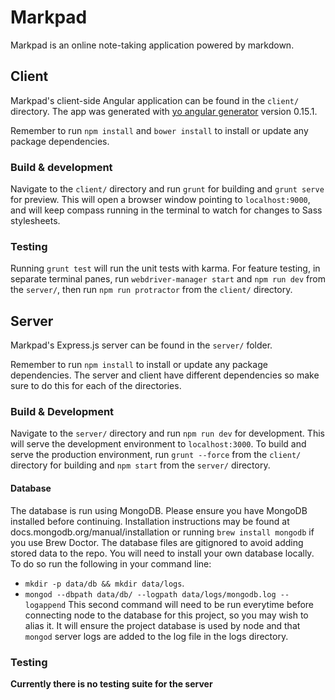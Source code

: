 # Markpad

Markpad is an online note-taking application powered by markdown.

## Client

Markpad's client-side Angular application can be found in the `client/` directory. The app was generated with [yo angular generator](https://github.com/yeoman/generator-angular)
version 0.15.1.

Remember to run `npm install` and `bower install` to install or update any package dependencies.

### Build & development

Navigate to the `client/` directory and run `grunt` for building and `grunt serve` for preview.
This will open a browser window pointing to `localhost:9000`, and will keep compass running in the terminal to watch for changes to Sass stylesheets.

### Testing

Running `grunt test` will run the unit tests with karma.
For feature testing, in separate terminal panes, run `webdriver-manager start` and `npm run dev` from the `server/`, then run `npm run protractor` from the `client/` directory.

## Server

Markpad's Express.js server can be found in the `server/` folder.

Remember to run `npm install` to install or update any package dependencies. The server and client have different dependencies so make sure to do this for each of the directories.

### Build & Development

Navigate to the `server/` directory and run `npm run dev` for development. This will serve the development environment to `localhost:3000`.
To build and serve the production environment, run `grunt --force` from the `client/` directory for building and `npm start` from the `server/` directory.

#### Database

The database is run using MongoDB.  Please ensure you have MongoDB installed before continuing.
Installation instructions may be found at docs.mongodb.org/manual/installation or running `brew install mongodb` if you use Brew Doctor.
The database files are gitignored to avoid adding stored data to the repo.  You will need to install your own database locally.
To do so run the following in your command line:
* `mkdir -p data/db && mkdir data/logs`.
* `mongod --dbpath data/db/ --logpath data/logs/mongodb.log --logappend`
This second command will need to be run everytime before connecting node to the database for this project, so you may wish to alias it.
It will ensure the project database is used by node and that `mongod` server logs are added to the log file in the logs directory.

### Testing

__Currently there is no testing suite for the server__
